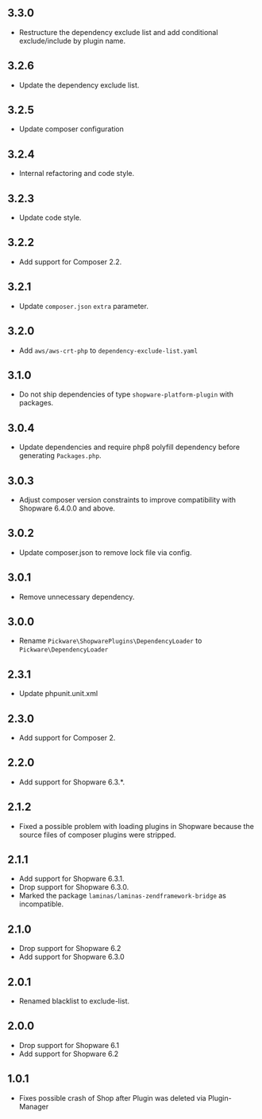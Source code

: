 ## 3.3.0

* Restructure the dependency exclude list and add conditional exclude/include by plugin name.


## 3.2.6

* Update the dependency exclude list.


## 3.2.5

* Update composer configuration


## 3.2.4

* Internal refactoring and code style.


## 3.2.3

* Update code style.


## 3.2.2

* Add support for Composer 2.2.


## 3.2.1

* Update `composer.json` `extra` parameter.


## 3.2.0

* Add `aws/aws-crt-php` to `dependency-exclude-list.yaml`


## 3.1.0

* Do not ship dependencies of type `shopware-platform-plugin` with packages.


## 3.0.4

* Update dependencies and require php8 polyfill dependency before generating `Packages.php`.


## 3.0.3

* Adjust composer version constraints to improve compatibility with Shopware 6.4.0.0 and above.


## 3.0.2

* Update composer.json to remove lock file via config.


## 3.0.1

* Remove unnecessary dependency.


## 3.0.0

* Rename `Pickware\ShopwarePlugins\DependencyLoader` to `Pickware\DependencyLoader`


## 2.3.1

* Update phpunit.unit.xml


## 2.3.0

* Add support for Composer 2.


## 2.2.0

* Add support for Shopware 6.3.*.


## 2.1.2

* Fixed a possible problem with loading plugins in Shopware because the source files of composer plugins were stripped.


## 2.1.1

* Add support for Shopware 6.3.1.
* Drop support for Shopware 6.3.0.
* Marked the package `laminas/laminas-zendframework-bridge` as incompatible.


## 2.1.0

* Drop support for Shopware 6.2
* Add support for Shopware 6.3.0


## 2.0.1

* Renamed blacklist to exclude-list.


## 2.0.0

* Drop support for Shopware 6.1
* Add support for Shopware 6.2


## 1.0.1

* Fixes possible crash of Shop after Plugin was deleted via Plugin-Manager
